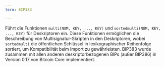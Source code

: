 ```yaml
---
term: BIP383

---
```

Führt die Funktionen `multi(NUM, KEY, ..., KEY)` und `sortedmulti(NUM, KEY, ..., KEY)` für Deskriptoren ein. Diese Funktionen ermöglichen die Beschreibung von Multisignatur-Skripten in den Deskriptoren, wobei `sortedmulti` die öffentlichen Schlüssel in lexikographischer Reihenfolge sortiert, um Kompatibilität beim Import zu gewährleisten. BIP383 wurde zusammen mit allen anderen deskriptorbezogenen BIPs (außer BIP386) in Version 0.17 von Bitcoin Core implementiert.